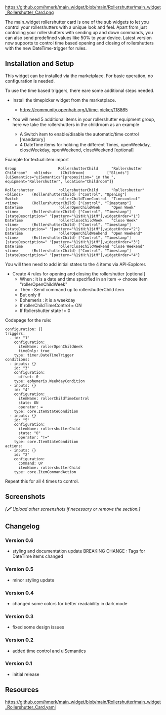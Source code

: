https://github.com/hmerk/main_widget/blob/main/Rollershutter/main_widget_Rollershutter_Card.png

The main_widget rollershutter card is one of the sub widgets to let you control your rollershutters with a unique look and feel.
Apart from just controling your rollershutters with sending up and down commands, you can also send predefined values like 50% to your device.
Latest version now supports to control time based opening and closing of rollershutters with the new DateTime-trigger for rules.

## Installation and Setup
This widget can be installed via the marketplace. For basic operation, no configuration is needed.

To use the time based triggers, there eare some additional steps needed.
- Install the timepicker widget from the marketplace.
  - https://community.openhab.org/t/time-picker/118865 
  
- You will need 5 additional items in your rollershutter equipment group, here we take the rollershutters in the childroom as an example
  - A Switch item to enable/disable the automatic/time control [mandatory]
  - 4 DateTime items for holding the different Times, openWeekday, closeWeekday, openWeekend, closeWeekend [optional]

Example for textual item import
```csv
Group                   RollershutterChild      "Rollershutter Childroom"   <blinds>    (Childroom)          ["Blinds"]                 {uiSemantics="uiSemantics"[preposition=" in the ", equipment="Rollershutter", location="Childroom"]}

Rollershutter           rollershutterChild      "Rollershutter"             <blinds>    (RollershutterChild) ["Control", "Opening"]
Switch                  rollerChildTimeControl  "Timecontrol"               <time>      (RollershutterChild) ["Control", "Timestamp"]    
DateTime                rollerOpenChildWeek     "Open Week"                 <time>      (RollershutterChild) ["Control", "Timestamp"]   {stateDescription=" "[pattern="%1$tH:%1$tM"],widgetOrder="1"}
DateTime                rollerCloseChildWeek    "Close Week"                <time>      (RollershutterChild) ["Control", "Timestamp"]   {stateDescription=" "[pattern="%1$tH:%1$tM"],widgetOrder="2"}
DateTime                rollerOpenChildWeekend  "Open Weekend"              <time>      (RollershutterChild) ["Control", "Timestamp"]   {stateDescription=" "[pattern="%1$tH:%1$tM"],widgetOrder="3"}
DateTime                rollerCloseChildWeekend "Close Weekend"             <time>      (RollershutterChild) ["Control", "Timestamp"]   {stateDescription=" "[pattern="%1$tH:%1$tM"],widgetOrder="4"}
```
You will then need to add initial states to the 4 items via API-Explorer.
    
  - Create 4 rules for opening and closing the rollershutter [optional]
    -  When : it is a date and time specified in an item -> choose item "rollerOpenChildWeek"
    -  Then : Send command up to rollershutterChild item
    -  But only if
      - Ephemeris : it is a weekday
      - If rollerChildTimeControl = ON
      - If Rollershutter state != 0
    
Codepage for the rule:
```csv
configuration: {}
triggers:
  - id: "1"
    configuration:
      itemName: rollerOpenChildWeek
      timeOnly: true
    type: timer.DateTimeTrigger
conditions:
  - inputs: {}
    id: "3"
    configuration:
      offset: 0
    type: ephemeris.WeekdayCondition
  - inputs: {}
    id: "4"
    configuration:
      itemName: rollerChildTimeControl
      state: ON
      operator: =
    type: core.ItemStateCondition
  - inputs: {}
    id: "5"
    configuration:
      itemName: rollershutterChild
      state: "0"
      operator: "!="
    type: core.ItemStateCondition
actions:
  - inputs: {}
    id: "2"
    configuration:
      command: UP
      itemName: rollershutterChild
    type: core.ItemCommandAction
```    
Repeat this for all 4 times to control.

## Screenshots

_[🖍 Upload other screenshots if necessary or remove the section.]_

## Changelog
### Version 0.6
- styling and documentation update BREAKING CHANGE : Tags for DateTime items changed
### Version 0.5
- minor styling update
### Version 0.4
- changed some colors for better readability in dark mode
### Version 0.3
- fixed some design issues
### Version 0.2
- added time control and uiSemantics
### Version 0.1
- initial release

## Resources
https://github.com/hmerk/main_widget/blob/main/Rollershutter/main_widget_Rollershutter_Card.yaml
